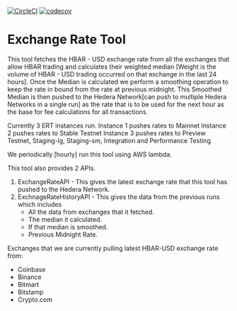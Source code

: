 [![CircleCI](https://circleci.com/gh/swirlds/Exchange-Rate-Tool/tree/master.svg?style=shield&circle-token=6836ac760f65328da0f419c11c155ed2c19fedae)](https://circleci.com/gh/swirlds/Exchange-Rate-Tool/tree/master)
[![codecov]()]()


# Exchange Rate Tool

This tool fetches the HBAR - USD exchange rate from all the exchanges that allow HBAR trading and calculates their weighted median [Weight is the volume of HBAR - USD trading occurred on that exchange in the last 24 hours].
Once the Median is calculated we perform a smoothing operation to keep the rate in bound from the rate at previous midnight.
This Smoothed Median is then pushed to the Hedera Network[can push to multiple Hedera Networks in a single run] as the rate that is to be used for the next hour as the base for fee calculations for all transactions.

Currently 3 ERT instances run.
Instance 1 pushes rates to Mainnet
Instance 2 pushes rates to Stable Testnet
Instance 3 pushes rates to Preview Testnet, Staging-lg, Staging-sm, Integration and Performance Testing

We periodically [hourly] run this tool using AWS lambda.

This tool also provides 2 APIs.

1. ExchangeRateAPI - This gives the latest exchange rate that this tool has pushed to the Hedera Network.
2. ExchnageRateHistoryAPI - This gives the data from the previous runs which includes
    * All the data from exchanges that it fetched.
    * The median it calculated.
    * If that median is smoothed.
    * Previous Midnight Rate.


 Exchanges that we are currently pulling latest HBAR-USD exchange rate from:
  * Coinbase
  * Binance
  * Bitmart
  * Bitstamp
  * Crypto.com
